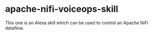 # apache-nifi-voiceops-skill
This one is an Alexa skill which can be used to control an Apache NiFi dataflow. 
